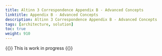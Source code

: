 ```yaml
---
title: Altinn 3 Correspondence Appendix B - Advanced Concepts
linktitle: Appendix B - Advanced Concepts
description: Altinn 3 Correspondence Appendix B - Advanced Concepts
tags: [architecture, solution]
toc: true
weight: 910
---
```


{{<notice warning>}} <!-- info -->
This is work in progress
{{</notice>}}
